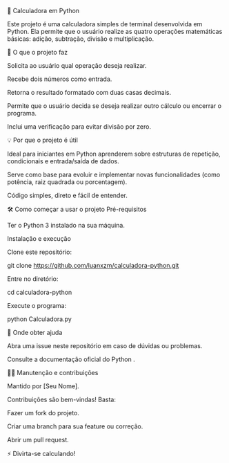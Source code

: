 🧮 Calculadora em Python

Este projeto é uma calculadora simples de terminal desenvolvida em Python.
Ela permite que o usuário realize as quatro operações matemáticas básicas: adição, subtração, divisão e multiplicação.

🚀 O que o projeto faz

Solicita ao usuário qual operação deseja realizar.

Recebe dois números como entrada.

Retorna o resultado formatado com duas casas decimais.

Permite que o usuário decida se deseja realizar outro cálculo ou encerrar o programa.

Inclui uma verificação para evitar divisão por zero.

💡 Por que o projeto é útil

Ideal para iniciantes em Python aprenderem sobre estruturas de repetição, condicionais e entrada/saída de dados.

Serve como base para evoluir e implementar novas funcionalidades (como potência, raiz quadrada ou porcentagem).

Código simples, direto e fácil de entender.

🛠️ Como começar a usar o projeto
Pré-requisitos

Ter o Python 3 instalado na sua máquina.

Instalação e execução

Clone este repositório:

git clone https://github.com/luanxzm/calculadora-python.git


Entre no diretório:

cd calculadora-python


Execute o programa:

python Calculadora.py

📌 Onde obter ajuda

Abra uma issue neste repositório em caso de dúvidas ou problemas.

Consulte a documentação oficial do Python
.

👨‍💻 Manutenção e contribuições

Mantido por [Seu Nome].

Contribuições são bem-vindas! Basta:

Fazer um fork do projeto.

Criar uma branch para sua feature ou correção.

Abrir um pull request.

⚡ Divirta-se calculando!

